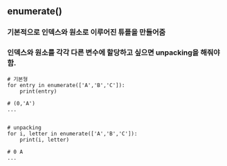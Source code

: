 ## enumerate()
### 기본적으로 인덱스와 원소로 이루어진 튜플을 만들어줌 
### 인덱스와 원소를 각각 다른 변수에 할당하고 싶으면 unpacking을 해줘야 함.

```
# 기본형
for entry in enumerate(['A','B','C']):
    print(entry)

# (0,'A')
...


# unpacking
for i, letter in enumerate(['A','B','C']):
    print(i, letter)

# 0 A
...
```
